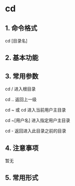 # cd

## 1. 命令格式

cd [目录名]

## 2. 基本功能

## 3. 常用参数

cd / 进入根目录

cd .. 返回上一级

cd ~ 或 cd 进入当前用户主目录

cd ~[用户名] 进入指定用户主目录

cd - 返回进入此目录之前的目录

## 4. 注意事项

暂无

## 5. 常用形式
